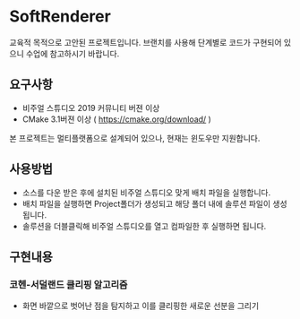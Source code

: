 # SoftRenderer

교육적 목적으로 고안된 프로젝트입니다. 
브랜치를 사용해 단계별로 코드가 구현되어 있으니 수업에 참고하시기 바랍니다. 

## 요구사항
- 비주얼 스튜디오 2019 커뮤니티 버젼 이상
- CMake 3.1버젼 이상 ( https://cmake.org/download/ )

본 프로젝트는 멀티플랫폼으로 설계되어 있으나, 현재는 윈도우만 지원합니다. 

## 사용방법
- 소스를 다운 받은 후에 설치된 비주얼 스튜디오 맞게 배치 파일을 실행합니다. 
- 배치 파일을 실행하면 Project폴더가 생성되고 해당 폴더 내에 솔루션 파일이 생성됩니다. 
- 솔루션을 더블클릭해 비주얼 스튜디오를 열고 컴파일한 후 실행하면 됩니다.

## 구현내용
### 코헨-서덜랜드 클리핑 알고리즘
- 화면 바깥으로 벗어난 점을 탐지하고 이를 클리핑한 새로운 선분을 그리기

